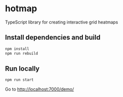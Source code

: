 # hotmap

TypeScript library for creating interactive grid heatmaps

## Install dependencies and build

```sh
npm install
npm run rebuild
```

## Run locally

```sh
npm run start
```

Go to <http://localhost:7000/demo/>
